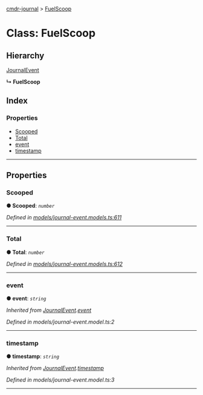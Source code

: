 [cmdr-journal](../README.md) > [FuelScoop](../classes/fuelscoop.md)



# Class: FuelScoop

## Hierarchy


 [JournalEvent](journalevent.md)

**↳ FuelScoop**







## Index

### Properties

* [Scooped](fuelscoop.md#scooped)
* [Total](fuelscoop.md#total)
* [event](fuelscoop.md#event)
* [timestamp](fuelscoop.md#timestamp)



---
## Properties
<a id="scooped"></a>

###  Scooped

**●  Scooped**:  *`number`* 

*Defined in [models/journal-event.models.ts:611](https://github.com/chrisbruford/cmdr-journal/blob/52f6f4c/src/models/journal-event.models.ts#L611)*





___

<a id="total"></a>

###  Total

**●  Total**:  *`number`* 

*Defined in [models/journal-event.models.ts:612](https://github.com/chrisbruford/cmdr-journal/blob/52f6f4c/src/models/journal-event.models.ts#L612)*





___

<a id="event"></a>

###  event

**●  event**:  *`string`* 

*Inherited from [JournalEvent](journalevent.md).[event](journalevent.md#event)*

*Defined in models/journal-event.model.ts:2*





___

<a id="timestamp"></a>

###  timestamp

**●  timestamp**:  *`string`* 

*Inherited from [JournalEvent](journalevent.md).[timestamp](journalevent.md#timestamp)*

*Defined in models/journal-event.model.ts:3*





___



